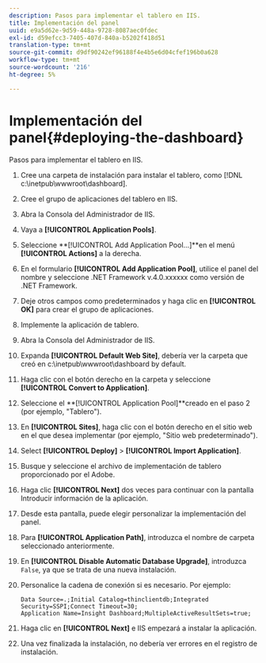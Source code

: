 ```yaml
---
description: Pasos para implementar el tablero en IIS.
title: Implementación del panel
uuid: e9a5d62e-9d59-448a-9728-8087aec0fdec
exl-id: d59efcc3-7405-407d-840a-b5202f418d51
translation-type: tm+mt
source-git-commit: d9df90242ef96188f4e4b5e6d04cfef196b0a628
workflow-type: tm+mt
source-wordcount: '216'
ht-degree: 5%

---
```


# Implementación del panel{#deploying-the-dashboard}

Pasos para implementar el tablero en IIS.

1. Cree una carpeta de instalación para instalar el tablero, como [!DNL c:\inetpub\wwwroot\dashboard].
1. Cree el grupo de aplicaciones del tablero en IIS.
1. Abra la Consola del Administrador de IIS.
1. Vaya a **[!UICONTROL Application Pools]**.
1. Seleccione **[!UICONTROL Add Application Pool…]**en el menú **[!UICONTROL Actions]** a la derecha.
1. En el formulario **[!UICONTROL Add Application Pool]**, utilice el panel del nombre y seleccione .NET Framework v.4.0.xxxxxx como versión de .NET Framework.
1. Deje otros campos como predeterminados y haga clic en **[!UICONTROL OK]** para crear el grupo de aplicaciones.
1. Implemente la aplicación de tablero.
1. Abra la Consola del Administrador de IIS.
1. Expanda **[!UICONTROL Default Web Site]**, debería ver la carpeta que creó en c:\inetpub\wwwroot\dashboard by default.
1. Haga clic con el botón derecho en la carpeta y seleccione **[!UICONTROL Convert to Application]**.
1. Seleccione el **[!UICONTROL Application Pool]**creado en el paso 2 (por ejemplo, &quot;Tablero&quot;).
1. En **[!UICONTROL Sites]**, haga clic con el botón derecho en el sitio web en el que desea implementar (por ejemplo, &quot;Sitio web predeterminado&quot;).
1. Select **[!UICONTROL Deploy]** > **[!UICONTROL Import Application]**.
1. Busque y seleccione el archivo de implementación de tablero proporcionado por el Adobe.
1. Haga clic **[!UICONTROL Next]** dos veces para continuar con la pantalla Introducir información de la aplicación.
1. Desde esta pantalla, puede elegir personalizar la implementación del panel.
1. Para **[!UICONTROL Application Path]**, introduzca el nombre de carpeta seleccionado anteriormente.
1. En **[!UICONTROL Disable Automatic Database Upgrade]**, introduzca `False`, ya que se trata de una nueva instalación.
1. Personalice la cadena de conexión si es necesario. Por ejemplo:

   ```
   Data Source=.;Initial Catalog=thinclientdb;Integrated Security=SSPI;Connect Timeout=30; 
   Application Name=Insight Dashboard;MultipleActiveResultSets=true;
   ```

1. Haga clic en **[!UICONTROL Next]** e IIS empezará a instalar la aplicación.
1. Una vez finalizada la instalación, no debería ver errores en el registro de instalación.

